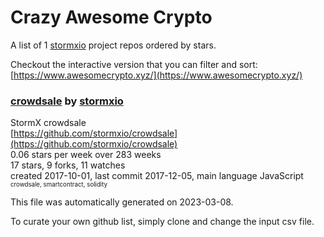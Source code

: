 # Crazy Awesome Crypto
A list of 1 [stormxio](https://github.com/stormxio) project repos ordered by stars.  

Checkout the interactive version that you can filter and sort: 
[https://www.awesomecrypto.xyz/](https://www.awesomecrypto.xyz/)  


### [crowdsale](https://github.com/stormxio/crowdsale) by [stormxio](https://github.com/stormxio)  
StormX crowdsale  
[https://github.com/stormxio/crowdsale](https://github.com/stormxio/crowdsale)  
0.06 stars per week over 283 weeks  
17 stars, 9 forks, 11 watches  
created 2017-10-01, last commit 2017-12-05, main language JavaScript  
<sub><sup>crowdsale, smartcontract, solidity</sup></sub>


This file was automatically generated on 2023-03-08.  

To curate your own github list, simply clone and change the input csv file.  